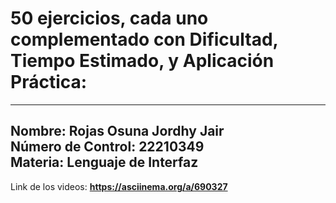 # 50 ejercicios, cada uno complementado con Dificultad, Tiempo Estimado, y Aplicación Práctica:

---
**Nombre:** Rojas Osuna Jordhy Jair  
**Número de Control:** 22210349  
**Materia:** Lenguaje de Interfaz  
---
Link de los videos: 
**https://asciinema.org/a/690327**
